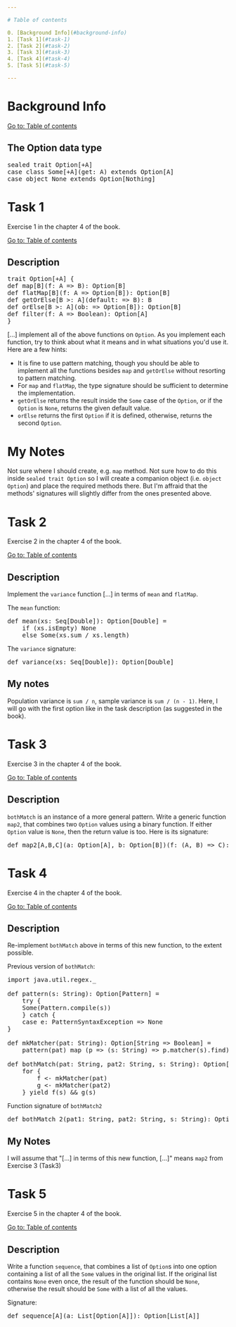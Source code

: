 ```yaml
---

# Table of contents

0. [Background Info](#background-info)
1. [Task 1](#task-1)
2. [Task 2](#task-2)
3. [Task 3](#task-3)
4. [Task 4](#task-4)
5. [Task 5](#task-5)

---
```


# Background Info

[Go to: Table of contents](#table-of-contents)

## The Option data type

<pre>
sealed trait Option[+A]
case class Some[+A](get: A) extends Option[A]
case object None extends Option[Nothing]
</pre>

# Task 1

Exercise 1 in the chapter 4 of the book.

[Go to: Table of contents](#table-of-contents)

## Description

<pre>
trait Option[+A] {
def map[B](f: A => B): Option[B]
def flatMap[B](f: A => Option[B]): Option[B]
def getOrElse[B >: A](default: => B): B
def orElse[B >: A](ob: => Option[B]): Option[B]
def filter(f: A => Boolean): Option[A]
}
</pre>

[...] implement all of the above functions on `Option`. As you implement each function, try to think about what it means and in what situations you'd use it. Here are a few hints:

- It is fine to use pattern matching, though you should be able to implement all the functions besides `map` and `getOrElse` without resorting to pattern matching.
- For `map` and `flatMap`, the type signature should be sufficient to determine the implementation.
- `getOrElse` returns the result inside the `Some` case of the `Option`, or if the `Option` is `None`, returns the given default value.
- `orElse` returns the first `Option` if it is defined, otherwise, returns the second `Option`.

# My Notes

Not sure where I should create, e.g. `map` method. Not sure how to do this inside `sealed trait Option` so I will create a companion object (i.e. `object Option`) and place the required methods there. But I'm affraid that the methods' signatures will slightly differ from the ones presented above.

# Task 2

Exercise 2 in the chapter 4 of the book.

[Go to: Table of contents](#table-of-contents)

## Description

Implement the `variance` function [...] in terms of `mean` and `flatMap`.

The `mean` function:

<pre>
def mean(xs: Seq[Double]): Option[Double] =
	if (xs.isEmpty) None
	else Some(xs.sum / xs.length)
</pre>

The `variance` signature:

<pre>
def variance(xs: Seq[Double]): Option[Double]
</pre>

## My notes

Population variance is `sum / n`, sample variance is `sum / (n - 1)`.
Here, I will go with the first option like in the task description (as suggested in the book).

# Task 3

Exercise 3 in the chapter 4 of the book.

[Go to: Table of contents](#table-of-contents)

## Description

`bothMatch` is an instance of a more general pattern. Write a generic function `map2`, that combines two `Option` values using a binary function. If either `Option` value is `None`, then the return value is too. Here is its signature:

<pre>
def map2[A,B,C](a: Option[A], b: Option[B])(f: (A, B) => C): Option[C]
</pre>

# Task 4

Exercise 4 in the chapter 4 of the book.

[Go to: Table of contents](#table-of-contents)

## Description

Re-implement `bothMatch` above in terms of this new function, to the extent possible.

Previous version of `bothMatch`:

<pre>
import java.util.regex._

def pattern(s: String): Option[Pattern] =
	try {
	Some(Pattern.compile(s))
	} catch {
	case e: PatternSyntaxException => None
}

def mkMatcher(pat: String): Option[String => Boolean] =
	pattern(pat) map (p => (s: String) => p.matcher(s).find)

def bothMatch(pat: String, pat2: String, s: String): Option[Boolean] =
	for {
		f <- mkMatcher(pat)
		g <- mkMatcher(pat2)
	} yield f(s) && g(s)
</pre>

Function signature of `bothMatch2`

<pre>
def bothMatch_2(pat1: String, pat2: String, s: String): Option[Boolean]
</pre>

## My Notes

I will assume that "[...] in terms of this new function, [...]" means `map2` from Exercise 3 (Task3)

# Task 5

Exercise 5 in the chapter 4 of the book.

[Go to: Table of contents](#table-of-contents)

## Description

Write a function `sequence`, that combines a list of `Option`s into one option containing a list of all the `Some` values in the original list. If the original list contains `None` even once, the result of the function should be `None`, otherwise the result should be `Some` with a list of all the values.

Signature:

<pre>
def sequence[A](a: List[Option[A]]): Option[List[A]]
</pre>
